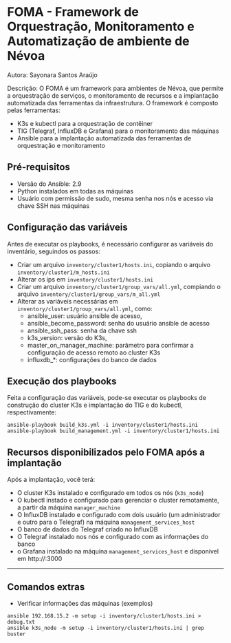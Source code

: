 # FOMA - Framework de Orquestração, Monitoramento e Automatização de ambiente de Névoa
Autora: Sayonara Santos Araújo

Descrição: O FOMA é um framework para ambientes de Névoa, que permite a orquestração de serviços, o monitoramento de recursos e a implantação automatizada das ferramentas da infraestrutura. O framework é composto pelas ferramentas:
- K3s e kubectl para a orquestração de contêiner
- TIG (Telegraf, InfluxDB e Grafana) para o monitoramento das máquinas
- Ansible para a implantação automatizada das ferramentas de orquestração e monitoramento

## Pré-requisitos
- Versão do Ansible: 2.9
- Python instalados em todas as máquinas
- Usuário com permissão de sudo, mesma senha nos nós e acesso via chave SSH nas máquinas

## Configuração das variáveis
Antes de executar os playbooks, é necessário configurar as variáveis do inventário, seguindos os passos:
- Criar um arquivo `inventory/cluster1/hosts.ini`, copiando o arquivo `inventory/cluster1/m_hosts.ini`
- Alterar os ips em `inventory/cluster1/hosts.ini`
- Criar um arquivo `inventory/cluster1/group_vars/all.yml`, compiando o arquivo `inventory/cluster1/group_vars/m_all.yml`
- Alterar as variáveis necessárias em `inventory/cluster1/group_vars/all.yml`, como:
    - ansible_user: usuário ansible de acesso,
    - ansible_become_password: senha do usuário ansible de acesso
    - ansible_ssh_pass: senha da chave ssh
    - k3s_version: versão do K3s,
    - master_on_manager_machine: parâmetro para confirmar a configuração de acesso remoto ao cluster K3s
    - influxdb_*: configurações do banco de dados

## Execução dos playbooks
Feita a configuração das variáveis, pode-se executar os playbooks de construção do cluster K3s e implantação do TIG e do kubectl, respectivamente:
```
ansible-playbook build_k3s.yml -i inventory/cluster1/hosts.ini
ansible-playbook build_management.yml -i inventory/cluster1/hosts.ini
```

## Recursos disponibilizados pelo FOMA após a implantação
Após a implantação, você terá:
- O cluster K3s instalado e configurado em todos os nós (`k3s_node`)
- O kubectl instado e configurado para gerenciar o cluster remotamente, a partir da máquina `manager_machine`
- O InfluxDB instalado e configurado com dois usuário (um administrador e outro para o Telegraf) na máquina `management_services_host`
- O banco de dados do Telegraf criado no InfluxDB
- O Telegraf instalado nos nós e configurado com as informações do banco
- o Grafana instalado na máquina `management_services_host` e disponível em http://<ip da management_services_host>:3000

---

## Comandos extras

- Verificar informações das máquinas (exemplos)
```
ansible 192.168.15.2 -m setup -i inventory/cluster1/hosts.ini > debug.txt
ansible k3s_node -m setup -i inventory/cluster1/hosts.ini | grep buster
```
